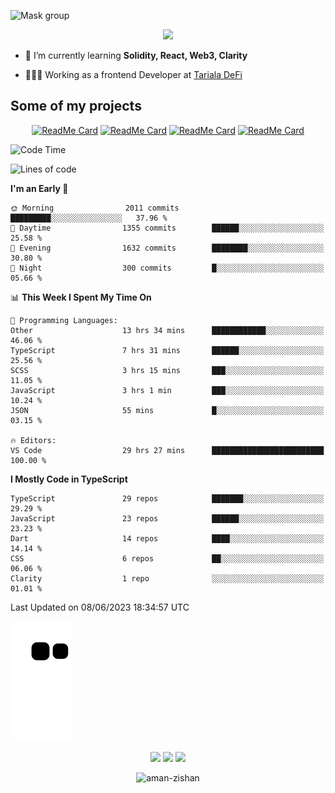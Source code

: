 


<!--
**Aman-zishan/Aman-zishan** is a ✨ _special_ ✨ repository because its `README.md` (this file) appears on your GitHub profile.-->

![Mask group](https://user-images.githubusercontent.com/55238388/198835024-7b28ab40-4869-4c1c-a9c5-29d3f9c20c92.png)
<!--
<p align="center"> <a href="https://github.com/ryo-ma/github-profile-trophy"><img src="https://github-profile-trophy.vercel.app/?username=aman-zishan" alt="aman-zishan" /></a> </p> -->

<div align="center">
  
![](https://github-readme-stats.vercel.app/api?username=Aman-zishan&count_private=true&theme=dark&show_icons=true&include_all_commits=true)

</div>


- 🌱 I’m currently learning **Solidity, React, Web3, Clarity**

- 👩🏻‍💻 Working as a frontend Developer at [Tariala DeFi]([https://www.cache.gold](https://twitter.com/TarialaDeFi))


## Some of my projects

<div align="center">

[![ReadMe Card](https://github-readme-stats.vercel.app/api/pin/?username=Aman-zishan&repo=textextractor2.0&theme=dark)](https://github.com/Aman-zishan/textextractor2.0)
[![ReadMe Card](https://github-readme-stats.vercel.app/api/pin/?username=Aman-zishan&repo=SuperPay&theme=dark)](https://github.com/Aman-zishan/SuperPay)
[![ReadMe Card](https://github-readme-stats.vercel.app/api/pin/?username=Aman-zishan&repo=textextractor&theme=dark)](https://github.com/Aman-zishan/textextractor)
[![ReadMe Card](https://github-readme-stats.vercel.app/api/pin/?username=Aman-zishan&repo=palliative-care-clinic&theme=dark)](https://github.com/Aman-zishan/palliative-care-clinic)

</div>

<!--START_SECTION:waka-->
![Code Time](http://img.shields.io/badge/Code%20Time-746%20hrs%2057%20mins-blue)

![Lines of code](https://img.shields.io/badge/From%20Hello%20World%20I%27ve%20Written-10.6%20million%20lines%20of%20code-blue)

**I'm an Early 🐤** 

```text
🌞 Morning                2011 commits        █████████░░░░░░░░░░░░░░░░   37.96 % 
🌆 Daytime                1355 commits        ██████░░░░░░░░░░░░░░░░░░░   25.58 % 
🌃 Evening                1632 commits        ████████░░░░░░░░░░░░░░░░░   30.80 % 
🌙 Night                  300 commits         █░░░░░░░░░░░░░░░░░░░░░░░░   05.66 % 
```


📊 **This Week I Spent My Time On** 

```text
💬 Programming Languages: 
Other                    13 hrs 34 mins      ████████████░░░░░░░░░░░░░   46.06 % 
TypeScript               7 hrs 31 mins       ██████░░░░░░░░░░░░░░░░░░░   25.56 % 
SCSS                     3 hrs 15 mins       ███░░░░░░░░░░░░░░░░░░░░░░   11.05 % 
JavaScript               3 hrs 1 min         ███░░░░░░░░░░░░░░░░░░░░░░   10.24 % 
JSON                     55 mins             █░░░░░░░░░░░░░░░░░░░░░░░░   03.15 % 

🔥 Editors: 
VS Code                  29 hrs 27 mins      █████████████████████████   100.00 % 
```

**I Mostly Code in TypeScript** 

```text
TypeScript               29 repos            ███████░░░░░░░░░░░░░░░░░░   29.29 % 
JavaScript               23 repos            ██████░░░░░░░░░░░░░░░░░░░   23.23 % 
Dart                     14 repos            ████░░░░░░░░░░░░░░░░░░░░░   14.14 % 
CSS                      6 repos             ██░░░░░░░░░░░░░░░░░░░░░░░   06.06 % 
Clarity                  1 repo              ░░░░░░░░░░░░░░░░░░░░░░░░░   01.01 % 
```




 Last Updated on 08/06/2023 18:34:57 UTC
<!--END_SECTION:waka-->



  <p align="center">
  

  
  ![github contribution grid snake animation](https://raw.githubusercontent.com/Aman-zishan/Aman-zishan/output/github-snake.svg)

  <p align="center">
    <a href="https://www.linkedin.com/in/aman-zishan/" alt="Linkedin"><img src="https://user-images.githubusercontent.com/55238388/120218464-65c0a780-c257-11eb-9b12-3c14e8278bf5.png"></a>
    <a href="mailto:amanzishan.az@gmail.com" alt="Contact me"><img src="https://user-images.githubusercontent.com/55238388/120218600-9d2f5400-c257-11eb-93d6-92740f5ca780.png"></a>
    <a href="https://youtube.com/channel/UCIe6F1qZLZp1ON84Mv6XHSQ" alt="My site"><img src="https://user-images.githubusercontent.com/55238388/120218709-c8b23e80-c257-11eb-823d-b7260f89374e.png"></a>
  </p>
</p>

<p align="center"> <img src="https://komarev.com/ghpvc/?username=aman-zishan&label=Profile%20views&color=0e75b6&style=flat" alt="aman-zishan" /> </p>








